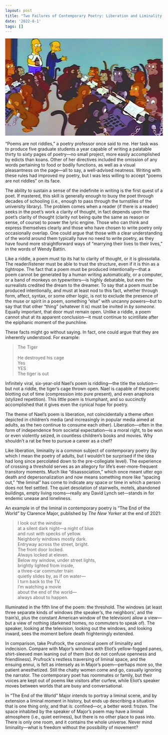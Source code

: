 ```yaml
---
layout: post
title: "Two Failures of Contemporary Poetry: Liberation and Liminality, Part 1"
date: '2022-8-1'
tags: []
---
```


![deer](/assets/liblim1.jpg)

“Poems are not riddles,” a poetry professor once said to me. Her task was to produce five graduate students a year capable of writing a palatable thirty to sixty pages of poetry—no small project, more easily accomplished by edicts than koans. Other of her directives included the omission of any words pertaining to food or bodily functions, as well as a visual pleasantness on the page—all to say, a well-advised neatness. Writing with these rules had improved my poetry, but I was less willing to accept “poems are not riddles” on its face. 

The ability to sustain a sense of the indefinite in writing is the first quest of a poet. If mastered, this skill is generally enough to buoy the poet through decades of schooling (i.e., enough to pass through the turnstiles of the university library). The problem comes when a reader (if there is a reader) seeks in the poet’s work a clarity of thought, in fact depends upon the poet’s clarity of thought (clarity not being quite the same as reason or sense, of course) to power the lyric engine. Those who can think and express themselves clearly and those who have chosen to write poetry only occasionally overlap. One could argue that those with a clear understanding of the world around them typically have no need to write poetry, as they have found more straightforward ways of “marrying their lives to their lives,” in the words of Wendy Battin. 

Like a riddle, a poem must tip its hat to clarity of thought, or it is glossolalia. The reader/listener must be able to trust the structure, even if it is thin as a tightrope. The fact that a poem must be produced intentionally—that a poem cannot be generated by a human writing automatically, or a computer, or a band of monkeys on typewriters—is highly debatable, but even the surrealists credited the dream to the dreamer. To say that a poem must be produced intentionally, and must at least nod to this fact, whether through form, affect, syntax, or some other logic, is not to exclude the presence of the muse or spirit in a poem, something “else” with uncanny powers—but to say that that other “thing” (whatever it is) must be invited in <em>by someone</em>. Equally important, that door must remain open. Unlike a riddle, a poem cannot shut at its apparent conclusion—it must continue to scintillate after the epiphanic moment of the punchline.

These facts might go without saying. In fact, one could argue that they are inherently understood. For example:
<blockquote>
The Tiger<br>
<br>
He destroyed his cage<br>
Yes<br>
YES<br>
The tiger is out
</blockquote>
Infinitely viral, six-year-old Nael’s poem is riddling—the title the solution—but not a riddle, the tiger’s cage thrown open. Nael is capable of the poetic blotting out of time (compression into pure present), and even anaphora (stylized repetition). This little poem is triumphant, and so succinctly accomplished that it gives even the cynical hope for poetry.

The theme of Nael’s poem is liberation, not coincidentally a theme often depicted in children’s media (and increasingly in popular media aimed at adults, as the two continue to consume each other). Liberation—often in the form of independence from societal expectation—is a moral right, to be won or even violently seized, in countless children’s books and movies. Why shouldn’t a rat be free to pursue a career as a chef?

Like liberation, liminality is a common subject of contemporary poetry (by which I mean the poetry of adults, but I wouldn’t be surprised if the idea had long since percolated down to the pre-collegiate level). The experience of crossing a threshold serves as an allegory for life’s ever-more-frequent transitory moments. Much like “disassociation,” which once meant utter ego death and depersonalization and now means something more like “spacing out,” “the liminal” has come to indicate any space or time in which a person does not feel settled. The quiet desolation of stairwells, motels, abandoned buildings, empty living rooms—really any David Lynch set—stands in for endemic unease and loneliness. 

An example in of the liminal in contemporary poetry is “The End of the World” by Clarence Major, published by <em>The New Yorker</em> at the end of 2021:
<blockquote>
I look out the window<br>
at a silent dark night—a night of blue<br>
and rust with specks of yellow.<br>
Neighborly windows mostly dark.<br>
Entryway across the street, bright.<br>
The front door locked.<br>
Always locked at eleven.<br>
Below my window, under street lights,<br>
brightly lighted from inside,<br>
a three-car commuter train<br>
quietly slides by, as if on water—<br>
I turn back to the TV.<br>
I’m watching a movie<br>
about the end of the world—<br>
always about to happen.
</blockquote>
Illuminated in the fifth line of the poem: the threshold. The windows (at least three separate kinds of windows (the speaker’s, the neighbors’, and the train’s), plus the constant American window of the television) allow a view—but a view of nothing (darkened homes, no commuters to speak of). The speaker, looking at the television, looking out the windows, and looking inward, sees the moment before death frighteningly extended. 

In comparison, take Prufrock, the canonical poem of liminality and indecision. Compare with Major’s windows with Eliot’s yellow-fogged panes, shirt-sleeved men leaning out of them (but do not confuse openness and friendliness). Prufrock's restless traversing of liminal space, and the ensuing ennui, is felt as intensely as in Major’s poem—perhaps more so, the patient anesthetized. Still the chatty women come and go, casually ignoring the narrator. The contemporary poet has roommates or family, but their voices are kept out of poems like visitors after curfew, while Eliot’s speaker moves between worlds that are busy and conversational. 

In “The End of the World” Major intends to portray a liminal scene, and by extension a liminal moment in history, but ends up describing a situation that is one thing only, and that is: confined—or, a better word: frozen. The space inhabited by the speaker of Major’s poem may have a liminal atmosphere (i.e., quiet eeriness), but there is no other place to pass into. There is only one room, and it contains the whole universe. Never mind liminality—what is freedom without the possibility of movement? 
